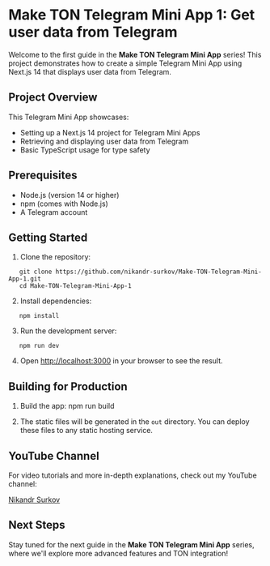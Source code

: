 # Make TON Telegram Mini App 1: Get user data from Telegram

Welcome to the first guide in the **Make TON Telegram Mini App** series! This project demonstrates how to create a simple Telegram Mini App using Next.js 14 that displays user data from Telegram.

## Project Overview

This Telegram Mini App showcases:
- Setting up a Next.js 14 project for Telegram Mini Apps
- Retrieving and displaying user data from Telegram
- Basic TypeScript usage for type safety

## Prerequisites

- Node.js (version 14 or higher)
- npm (comes with Node.js)
- A Telegram account

## Getting Started

1. Clone the repository:
```
   git clone https://github.com/nikandr-surkov/Make-TON-Telegram-Mini-App-1.git
   cd Make-TON-Telegram-Mini-App-1
```

2. Install dependencies:
```
   npm install
```

3. Run the development server:
```
   npm run dev
```
4. Open [http://localhost:3000](http://localhost:3000) in your browser to see the result.

## Building for Production

1. Build the app:
   npm run build

2. The static files will be generated in the `out` directory. You can deploy these files to any static hosting service.

## YouTube Channel

For video tutorials and more in-depth explanations, check out my YouTube channel:

[Nikandr Surkov](https://www.youtube.com/@NikandrSurkov)

## Next Steps

Stay tuned for the next guide in the **Make TON Telegram Mini App** series, where we'll explore more advanced features and TON integration!
